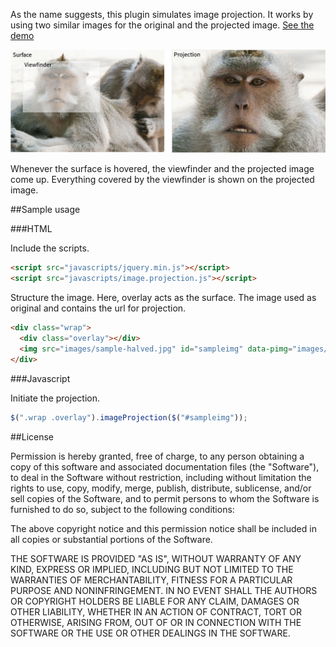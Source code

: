 As the name suggests, this plugin simulates image projection. It works by using two similar images for the original and the projected image. [See the demo](http://widatama.github.io/jquery-imageprojection)

![Image Projection Diagram](images/diagram.jpg "Image Projection Diagram")

Whenever the surface is hovered, the viewfinder and the projected image come up. Everything covered by the viewfinder is shown on the projected image.

##Sample usage

###HTML

Include the scripts.
```html
<script src="javascripts/jquery.min.js"></script>
<script src="javascripts/image.projection.js"></script>
```

Structure the image. Here, overlay acts as the surface. The image used as original and contains the url for projection.
```html
<div class="wrap">
  <div class="overlay"></div>
  <img src="images/sample-halved.jpg" id="sampleimg" data-pimg="images/sample.jpg" />
</div>
```

###Javascript

Initiate the projection.
```javascript
$(".wrap .overlay").imageProjection($("#sampleimg"));
```

##License

Permission is hereby granted, free of charge, to any person obtaining a copy
of this software and associated documentation files (the "Software"), to deal
in the Software without restriction, including without limitation the rights
to use, copy, modify, merge, publish, distribute, sublicense, and/or sell
copies of the Software, and to permit persons to whom the Software is
furnished to do so, subject to the following conditions:

The above copyright notice and this permission notice shall be included in
all copies or substantial portions of the Software.

THE SOFTWARE IS PROVIDED "AS IS", WITHOUT WARRANTY OF ANY KIND, EXPRESS OR
IMPLIED, INCLUDING BUT NOT LIMITED TO THE WARRANTIES OF MERCHANTABILITY,
FITNESS FOR A PARTICULAR PURPOSE AND NONINFRINGEMENT. IN NO EVENT SHALL THE
AUTHORS OR COPYRIGHT HOLDERS BE LIABLE FOR ANY CLAIM, DAMAGES OR OTHER
LIABILITY, WHETHER IN AN ACTION OF CONTRACT, TORT OR OTHERWISE, ARISING FROM,
OUT OF OR IN CONNECTION WITH THE SOFTWARE OR THE USE OR OTHER DEALINGS IN
THE SOFTWARE.